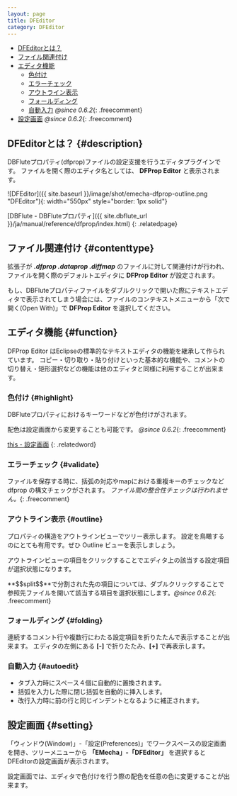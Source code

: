 ```yaml
---
layout: page
title: DFEditor
category: DFEditor
---
```


* [DFEditorとは？](#description)
* [ファイル関連付け](#contenttype)
* [エディタ機能](#function)
  * [色付け](#highlight)
  * [エラーチェック](#validate)
  * [アウトライン表示](#outline)
  * [フォールディング](#folding)
  * [自動入力](#autoedit) *@since 0.6.2*{: .freecomment}
* [設定画面](#setting) *@since 0.6.2*{: .freecomment}


## DFEditorとは？ {#description}

DBFluteプロパティ(dfprop)ファイルの設定支援を行うエディタプラグインです。
ファイルを開く際のエディタ名としては、 **DFProp Editor** と表示されます。

![DFEditor]({{ site.baseurl }}/image/shot/emecha-dfprop-outline.png "DFEditor"){: width="550px" style="border: 1px solid"}

[DBFlute - DBFluteプロパティ]({{ site.dbflute_url }}/ja/manual/reference/dfprop/index.html)
{: .relatedpage}

## ファイル関連付け {#contenttype}

拡張子が ***.dfprop .dataprop .diffmap*** のファイルに対して関連付けが行われ、ファイルを開く際のデフォルトエディタに **DFProp Editor** が設定されます。

もし、DBFluteプロパティファイルをダブルクリックで開いた際にテキストエディタで表示されてしまう場合には、ファイルのコンテキストメニューから「次で開く(Open With)」で **DFProp Editor** を選択してください。

## エディタ機能 {#function}

DFProp Editor はEclipseの標準的なテキストエディタの機能を継承して作られています。
コピー・切り取り・貼り付けといった基本的な機能や、コメントの切り替え・矩形選択などの機能は他のエディタと同様に利用することが出来ます。

### 色付け {#highlight}

DBFluteプロパティにおけるキーワードなどが色付けがされます。

配色は設定画面から変更することも可能です。 *@since 0.6.2*{: .freecomment}

[this - 設定画面](#setting)
{: .relatedword}

### エラーチェック {#validate}

ファイルを保存する時に、括弧の対応やmapにおける重複キーのチェックなど dfprop の構文チェックがされます。
*ファイル間の整合性チェックは行われません。*{: .freecomment}

### アウトライン表示 {#outline}

プロパティの構造をアウトラインビューでツリー表示します。
設定を鳥瞰するのにとても有用です。ぜひ Outline ビューを表示しましょう。

アウトラインビューの項目をクリックすることでエディタ上の該当する設定項目が選択状態になります。

**\$\$split\$\$**で分割された先の項目については、ダブルクリックすることで参照先ファイルを開いて該当する項目を選択状態にします。*@since 0.6.2*{: .freecomment}

### フォールディング {#folding}

連続するコメント行や複数行にわたる設定項目を折りたたんで表示することが出来ます。
エディタの左側にある **[-]** で折りたたみ、**[+]** で再表示します。

### 自動入力 {#autoedit}

* タブ入力時にスペース４個に自動的に置換されます。
* 括弧を入力した際に閉じ括弧を自動的に挿入します。
* 改行入力時に前の行と同じインデントとなるように補正されます。

## 設定画面 {#setting}

「ウィンドウ(Window)」-「設定(Preferences)」でワークスペースの設定画面を開き、ツリーメニューから **「EMecha」-「DFEditor」** を選択するとDFEditorの設定画面が表示されます。

設定画面では、エディタで色付けを行う際の配色を任意の色に変更することが出来ます。
